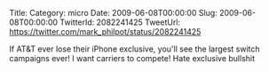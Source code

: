 Title: 
Category: micro
Date: 2009-06-08T00:00:00
Slug: 2009-06-08T00:00:00
TwitterId: 2082241425
TweetUrl: https://twitter.com/mark_philpot/status/2082241425

If AT&T ever lose their iPhone exclusive, you'll see the largest switch campaigns ever! I want carriers to compete! Hate exclusive bullshit
